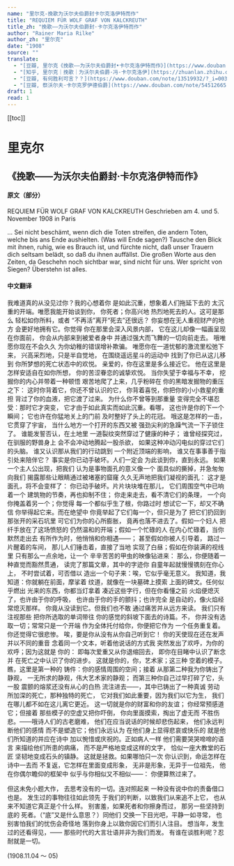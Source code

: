 ```yaml
---
name: "里尔克-挽歌为沃尔夫伯爵封卡尔克洛伊特而作"
title: "REQUIEM FÜR WOLF GRAF VON KALCKREUTH"
title_zh: "挽歌——为沃尔夫伯爵封·卡尔克洛伊特而作"
author: "Rainer Maria Rilke"
author_zh: "里尔克"
date: "1908"
source: ""
translate: 
  - "[豆瓣, 里尔克《挽歌——为沃尔夫伯爵封•卡尔克洛伊特而作》](https://www.douban.com/group/topic/2737434/)"
  - "[知乎, 里尔克｜挽歌｜为沃尔夫伯爵·冯·卡尔克洛伊](https://zhuanlan.zhihu.com/p/431600541)"
  - "[豆瓣, 有何胜利可言？？](https://www.douban.com/note/13519932/?_i=0039490WlXS1BI)"
  - "[豆瓣, 祭沃尔夫·卡尔克罗伊德伯爵](https://www.douban.com/note/545126658/)"
draft: 1
read: 1
---
```


[[toc]]

# 里克尔

## 《挽歌——为沃尔夫伯爵封·卡尔克洛伊特而作》

<!-- tabs:start -->

#### **原文（部分）**

REQUIEM
FÜR WOLF GRAF VON KALCKREUTH
Geschrieben am 4. und 5. November 1908 in Paris

...
Sei nicht beschämt, wenn dich die Toten streifen,
die andern Toten, welche bis ans Ende
aushielten. (Was will Ende sagen?) Tausche
den Blick mit ihnen, ruhig, wie es Brauch ist,
und fürchte nicht, daß unser Trauern dich
seltsam belädt, so daß du ihnen auffällst.
Die großen Worte aus den Zeiten, da
Geschehn noch sichtbar war, sind nicht für uns.
Wer spricht von Siegen? Überstehn ist alles.

#### **中文翻译**

我难道真的从没见过你？我的心想着你
是如此沉重，想象着人们拖延下去的
太沉重的开端。唯愿我能开始谈到你，
你死者；你高兴地
热烈地死去的人。这可是那么
轻松如你所料，或者
“不再活”离开“死去”还很远？
你妄想在无人重视财产的地方
会更好地拥有它。你觉得
你在那里会深入风景内部，
它在这儿却像一幅画呈现在你面前，
你会从内部来到被爱者身中
并通过强大而飞舞的一切向前走去。
哦唯愿你现在不会久久
为你幼稚的错误增补欺骗。
唯愿你在一道忧郁的激流里松弛下来，
兴高采烈地，只是半自觉地，
在围绕遥远星斗的运动中
找到了你已从这儿移到
你所梦想的死亡状态中的欢悦。
亲爱的，你在这里是多么接近它。
他在这里是怎样安适自在如你所想，
你的苦涩眷恋的诚挚欢悦。
当你失望于幸福与不幸，
挖掘你的内心并带着一种顿悟
艰苦地爬了上来，几乎粉碎在
你的黑暗发掘物的重压之下：
这时你背着它，你还不曾认识的它，
你背着喜悦，你把你的小小救星的重担
背过了你的血液，把它渡了过来。
为什么你不曾等到那重量
变得完全不堪忍受：那时它才突变，
它才由于如此真实而如此沉重。看哪，
这也许是你的下一个瞬间；
它也许在你猛地关上的门前
及时整好了头上的花冠。
哦这是怎样的一击，它贯穿了宇宙，
当什么地方一个打开的东西又被
强劲尖利的急躁气流一下子锁住了。
谁能发誓否认，在土地里
一道裂纹突然穿过了健康的种子；
谁曾经探究过，在驯服的野兽身上
会不会冲动地腾起一股杀欲，
如果这种冲动闪电似的穿过它们的头脑。
谁又认识那从我们的行动跳到
一个附近顶端的影响，
谁又在事事善于指引处来陪伴它？
事实是你已动手破坏。人们一定会
为此谈到你，直到永远。
如果一个主人公出现，把我们
认为是事物面孔的意义像一个
面具似的撕掉，并急匆匆向我们
揭露那些让眼睛通过被堵塞的窟窿
久久无声地把我们凝视的面孔：
这才是面孔，将不会变样了：
你已动手破坏。片片块块堆在那儿，
它们周围空气中已响着一个
建筑物的节奏，再也抑制不住；
你走来走去，看不清它们的条理，
一个向你掩盖着另一个；你觉得
每一个都似乎生了根，你路过时
想试它一下，却又不确信
你举得起它来。而在绝望中
你竟举起了它们每一个，但只是为了
把它们扔回到那张开的采石坑里
可它们为你的心所膨胀，
竟再也落不进去了。假如一个妇人
把纤手放在了这场愤怒的
仍然温和的开端；假如一个忙碌的人
在内心忙碌着，当你默然走出去
有所作为时，他悄悄和你相遇——；
甚至假如你被人引导着，
路过一片醒着的车间，
那儿人们锤击着，直接了当地
实现了白昼；假如在你装满的视线里
只有那么一点余地，让一个
辛辛苦苦的甲虫的映像钻进来：
那么，你便随着一种直觉而豁然贯通，
读完了那篇文章，其中的字迹你
自童年起就慢慢镌刻在你心上，
不时尝试着，可否借以
造出一个句子来：唉，它似乎毫无意义。
我知道，我知道：你就躺在前面，摩挲着
纹道，就像在一块墓碑上摸索
上面的碑文。任何似乎燃出
光来的东西，你都当灯拿着
凑近这些字行，但在你看懂之前
火焰便熄灭了，也许由于你的呼吸，
也许由于你的手的颤抖；也许完全
是自动的，像火焰经常熄灭那样。
你竟从没读到它。但我们也不敢
通过痛苦并从远方来读。
我们只有注视那些
把你所选取的单词带往
你的感觉的斜坡下面去的诗篇。不，
你并没有选取一切；常常只是一个开端
作为全体托付给你，你便把它作为
一个任务重复着。你还觉得它很悲惨。
唉，要是你从没有从你自己听到它！
你的天使现在还在发声并以不同的重音
念着同一个文本，听着他说话的方式我
突然发出了欢呼，为你的欢呼；因为这就是
你的：
即每次爱重又从你退缩回去，
即你在目睹中认识了断念并
在死亡之中认识了你的进步。
这就是你的，你，艺术家；这三种
空着的模子。瞧，这里是第一种的
铸件：你的感情周围的空间；接着
从那第二种我为你铸出了静观，
一无所求的静观，伟大艺术家的静观；
而第三种你自己过早打碎了它，头一股
震颤的熔浆还没有从心的白热
流注进去——，其中已铸出了一种真诚
劳动
所加深的死亡，那种独特的死亡，
它对我们如此重要，因为我们以它为生，
我们在哪儿都不如在这儿离它更近。
这一切就是你的财富和你的友谊；
你经常预感道它；但接着
那些模子的空虚又把你吓倒，
你向里面摸索，掏出了虚无而
不胜伤悲。——哦诗人们的古老磨难，
他们在应当说话的时候却悲伤起来，
他们永远判断他们的感情
而不是塑造它；他们永远认为
在他们身上显得悲哀或快乐的
就是他们所知道的并应在诗中
加以惋惜或庆祝的。正如病人一样
他们需要哭哭啼啼的语言
来描绘他们所患的病痛，
而不是严格地变成这样的文字，
恰似一座大教堂的石匠
坚韧地变成石头的镇静。
这就是拯救。如果哪怕只一次
你认识到，命运怎样在诗中一去而
不复返，它怎样在里面变成形象，
无非是形象，无异于一位祖先，
他在你偶尔瞻仰的框架中
似乎与你相似又不相似——：
你便算熬过来了。

但这未免小题大作，
去思考没有的一切。连对照起来
一种没有说中你的责备借口也是。
发生过的事物往往如此领先
于我们的判断，以致我们从来追不上它，
也从来不知道它真正是个什么样。
别害羞，如果死者和你擦身而过，
那另一些坚持到底的
死者。（“底”又是什么意思？）同他们
交换一下目光吧，平静一如寻常，
也别害怕我们的忧伤会奇怪地
落到你身上以致你因它们而引人注目。
想当年，发生过的还看得见，——
那些时代的大言壮语并非为我们而发。
有谁在谈胜利呢？忍耐就是一切。

(1908.11.04 ～ 05)

<!-- tabs:end -->
